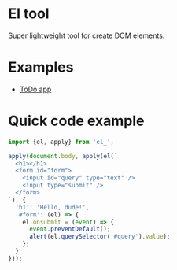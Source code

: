 # El tool

Super lightweight tool for create DOM elements.

# Examples

* [ToDo app](https://github.com/jmas/el-todo)

# Quick code example

```js
import {el, apply} from 'el_';

apply(document.body, apply(el(`
  <h1></h1>
  <form id="form">
    <input id="query" type="text" />
    <input type="submit" />
  </form>
`), {
  'h1': 'Hello, dude!',
  '#form': (el) => {
    el.onsubmit = (event) => {
      event.preventDefault();
      alert(el.querySelector('#query').value);
    };
  }
}));
```
